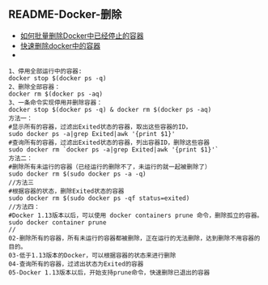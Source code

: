 ## README-Docker-删除
- [如何批量删除Docker中已经停止的容器](https://blog.csdn.net/jiangeeq/article/details/79499324)
- [快速删除docker中的容器](https://blog.csdn.net/cmzsteven/article/details/49230363)
- []()
```
1、停用全部运行中的容器:
docker stop $(docker ps -q)
2、删除全部容器：
docker rm $(docker ps -aq)
3、一条命令实现停用并删除容器：
docker stop $(docker ps -q) & docker rm $(docker ps -aq)
方法一：
#显示所有的容器，过滤出Exited状态的容器，取出这些容器的ID，
sudo docker ps -a|grep Exited|awk '{print $1}'
#查询所有的容器，过滤出Exited状态的容器，列出容器ID，删除这些容器
sudo docker rm `docker ps -a|grep Exited|awk '{print $1}'`
方法二： 
#删除所有未运行的容器（已经运行的删除不了，未运行的就一起被删除了）
sudo docker rm $(sudo docker ps -a -q)
//方法三
#根据容器的状态，删除Exited状态的容器
sudo docker rm $(sudo docker ps -qf status=exited)
//方法四：
#Docker 1.13版本以后，可以使用 docker containers prune 命令，删除孤立的容器。
sudo docker container prune
//
02-删除所有的容器，所有未运行的容器都被删除，正在运行的无法删除，达到删除不用容器的目的。
03-低于1.13版本的Docker，可以根据容器的状态来进行删除
04-查询所有的容器，过滤出状态为Exited的容器
05-Docker 1.13版本以后，开始支持prune命令，快速删除已退出的容器

```